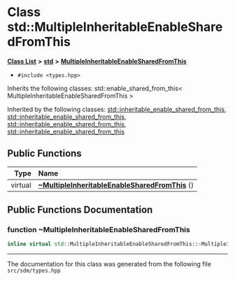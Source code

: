 
# Class std::MultipleInheritableEnableSharedFromThis

<link rel="stylesheet" href="https://cdnjs.cloudflare.com/ajax/libs/KaTeX/0.5.1/katex.min.css">
<link rel="stylesheet" href="https://cdn.jsdelivr.net/github-markdown-css/2.2.1/github-markdown.css"/>



[**Class List**](annotated.md) **>** [**std**](namespacestd.md) **>** [**MultipleInheritableEnableSharedFromThis**](classstd_1_1MultipleInheritableEnableSharedFromThis.md)





* `#include <types.hpp>`



Inherits the following classes: std::enable_shared_from_this< MultipleInheritableEnableSharedFromThis >


Inherited by the following classes: [std::inheritable\_enable\_shared\_from\_this](classstd_1_1inheritable__enable__shared__from__this.md),  [std::inheritable\_enable\_shared\_from\_this](classstd_1_1inheritable__enable__shared__from__this.md),  [std::inheritable\_enable\_shared\_from\_this](classstd_1_1inheritable__enable__shared__from__this.md),  [std::inheritable\_enable\_shared\_from\_this](classstd_1_1inheritable__enable__shared__from__this.md)










## Public Functions

| Type | Name |
| ---: | :--- |
| virtual  | [**~MultipleInheritableEnableSharedFromThis**](classstd_1_1MultipleInheritableEnableSharedFromThis.md#function-multipleinheritableenablesharedfromthis) () <br> |








## Public Functions Documentation


### function ~MultipleInheritableEnableSharedFromThis 


```cpp
inline virtual std::MultipleInheritableEnableSharedFromThis::~MultipleInheritableEnableSharedFromThis () 
```



------------------------------
The documentation for this class was generated from the following file `src/sdm/types.hpp`